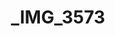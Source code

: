 ---
title: _IMG_3573
layout: image
categories: [valokuvat]
box-image: valokuvat/_IMG_3573-kuutio.jpg
image: valokuvat/_IMG_3573.jpg
hide_title_on_box: true
---